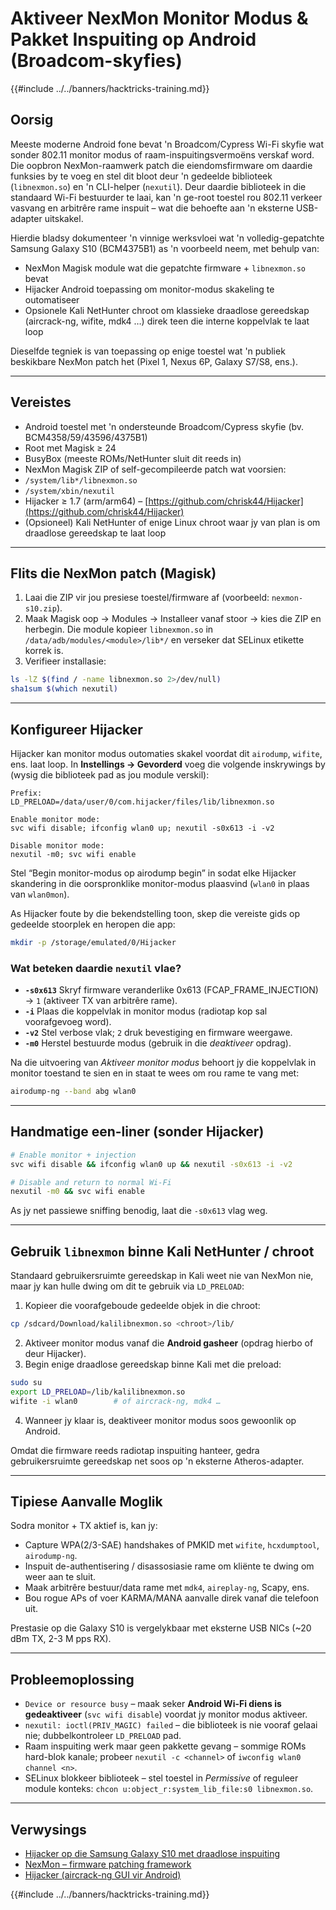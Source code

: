 # Aktiveer NexMon Monitor Modus & Pakket Inspuiting op Android (Broadcom-skyfies)

{{#include ../../banners/hacktricks-training.md}}

## Oorsig
Meeste moderne Android fone bevat 'n Broadcom/Cypress Wi-Fi skyfie wat sonder 802.11 monitor modus of raam-inspuitingsvermoëns verskaf word. Die oopbron NexMon-raamwerk patch die eiendomsfirmware om daardie funksies by te voeg en stel dit bloot deur 'n gedeelde biblioteek (`libnexmon.so`) en 'n CLI-helper (`nexutil`). Deur daardie biblioteek in die standaard Wi-Fi bestuurder te laai, kan 'n ge-root toestel rou 802.11 verkeer vasvang en arbitrêre rame inspuit – wat die behoefte aan 'n eksterne USB-adapter uitskakel.

Hierdie bladsy dokumenteer 'n vinnige werksvloei wat 'n volledig-gepatchte Samsung Galaxy S10 (BCM4375B1) as 'n voorbeeld neem, met behulp van:

* NexMon Magisk module wat die gepatchte firmware + `libnexmon.so` bevat
* Hijacker Android toepassing om monitor-modus skakeling te outomatiseer
* Opsionele Kali NetHunter chroot om klassieke draadlose gereedskap (aircrack-ng, wifite, mdk4 …) direk teen die interne koppelvlak te laat loop

Dieselfde tegniek is van toepassing op enige toestel wat 'n publiek beskikbare NexMon patch het (Pixel 1, Nexus 6P, Galaxy S7/S8, ens.).

---

## Vereistes
* Android toestel met 'n ondersteunde Broadcom/Cypress skyfie (bv. BCM4358/59/43596/4375B1)
* Root met Magisk ≥ 24
* BusyBox (meeste ROMs/NetHunter sluit dit reeds in)
* NexMon Magisk ZIP of self-gecompileerde patch wat voorsien:
* `/system/lib*/libnexmon.so`
* `/system/xbin/nexutil`
* Hijacker ≥ 1.7 (arm/arm64) – [https://github.com/chrisk44/Hijacker](https://github.com/chrisk44/Hijacker)
* (Opsioneel) Kali NetHunter of enige Linux chroot waar jy van plan is om draadlose gereedskap te laat loop

---

## Flits die NexMon patch (Magisk)
1. Laai die ZIP vir jou presiese toestel/firmware af (voorbeeld: `nexmon-s10.zip`).
2. Maak Magisk oop -> Modules -> Installeer vanaf stoor -> kies die ZIP en herbegin.
Die module kopieer `libnexmon.so` in `/data/adb/modules/<module>/lib*/` en verseker dat SELinux etikette korrek is.
3. Verifieer installasie:
```bash
ls -lZ $(find / -name libnexmon.so 2>/dev/null)
sha1sum $(which nexutil)
```

---

## Konfigureer Hijacker
Hijacker kan monitor modus outomaties skakel voordat dit `airodump`, `wifite`, ens. laat loop. In **Instellings -> Gevorderd** voeg die volgende inskrywings by (wysig die biblioteek pad as jou module verskil):
```
Prefix:
LD_PRELOAD=/data/user/0/com.hijacker/files/lib/libnexmon.so

Enable monitor mode:
svc wifi disable; ifconfig wlan0 up; nexutil -s0x613 -i -v2

Disable monitor mode:
nexutil -m0; svc wifi enable
```
Stel “Begin monitor-modus op airodump begin” in sodat elke Hijacker skandering in die oorspronklike monitor-modus plaasvind (`wlan0` in plaas van `wlan0mon`).

As Hijacker foute by die bekendstelling toon, skep die vereiste gids op gedeelde stoorplek en heropen die app:
```bash
mkdir -p /storage/emulated/0/Hijacker
```
### Wat beteken daardie `nexutil` vlae?
* **`-s0x613`**   Skryf firmware veranderlike 0x613 (FCAP_FRAME_INJECTION) → `1` (aktiveer TX van arbitrêre rame).
* **`-i`**         Plaas die koppelvlak in monitor modus (radiotap kop sal voorafgevoeg word).
* **`-v2`**        Stel verbose vlak; `2` druk bevestiging en firmware weergawe.
* **`-m0`**        Herstel bestuurde modus (gebruik in die *deaktiveer* opdrag).

Na die uitvoering van *Aktiveer monitor modus* behoort jy die koppelvlak in monitor toestand te sien en in staat te wees om rou rame te vang met:
```bash
airodump-ng --band abg wlan0
```
---

## Handmatige een-liner (sonder Hijacker)
```bash
# Enable monitor + injection
svc wifi disable && ifconfig wlan0 up && nexutil -s0x613 -i -v2

# Disable and return to normal Wi-Fi
nexutil -m0 && svc wifi enable
```
As jy net passiewe sniffing benodig, laat die `-s0x613` vlag weg.

---

## Gebruik `libnexmon` binne Kali NetHunter / chroot
Standaard gebruikersruimte gereedskap in Kali weet nie van NexMon nie, maar jy kan hulle dwing om dit te gebruik via `LD_PRELOAD`:

1. Kopieer die voorafgeboude gedeelde objek in die chroot:
```bash
cp /sdcard/Download/kalilibnexmon.so <chroot>/lib/
```
2. Aktiveer monitor modus vanaf die **Android gasheer** (opdrag hierbo of deur Hijacker).
3. Begin enige draadlose gereedskap binne Kali met die preload:
```bash
sudo su
export LD_PRELOAD=/lib/kalilibnexmon.so
wifite -i wlan0        # of aircrack-ng, mdk4 …
```
4. Wanneer jy klaar is, deaktiveer monitor modus soos gewoonlik op Android.

Omdat die firmware reeds radiotap inspuiting hanteer, gedra gebruikersruimte gereedskap net soos op 'n eksterne Atheros-adapter.

---

## Tipiese Aanvalle Moglik
Sodra monitor + TX aktief is, kan jy:
* Capture WPA(2/3-SAE) handshakes of PMKID met `wifite`, `hcxdumptool`, `airodump-ng`.
* Inspuit de-authentisering / disassosiasie rame om kliënte te dwing om weer aan te sluit.
* Maak arbitrêre bestuur/data rame met `mdk4`, `aireplay-ng`, Scapy, ens.
* Bou rogue APs of voer KARMA/MANA aanvalle direk vanaf die telefoon uit.

Prestasie op die Galaxy S10 is vergelykbaar met eksterne USB NICs (~20 dBm TX, 2-3 M pps RX).

---

## Probleemoplossing
* `Device or resource busy` – maak seker **Android Wi-Fi diens is gedeaktiveer** (`svc wifi disable`) voordat jy monitor modus aktiveer.
* `nexutil: ioctl(PRIV_MAGIC) failed` – die biblioteek is nie vooraf gelaai nie; dubbelkontroleer `LD_PRELOAD` pad.
* Raam inspuiting werk maar geen pakkette gevang – sommige ROMs hard-blok kanale; probeer `nexutil -c <channel>` of `iwconfig wlan0 channel <n>`.
* SELinux blokkeer biblioteek – stel toestel in *Permissive* of reguleer module konteks: `chcon u:object_r:system_lib_file:s0 libnexmon.so`.

---

## Verwysings
* [Hijacker op die Samsung Galaxy S10 met draadlose inspuiting](https://forums.kali.org/t/hijacker-on-the-samsung-galaxy-s10-with-wireless-injection/10305)
* [NexMon – firmware patching framework](https://github.com/seemoo-lab/nexmon)
* [Hijacker (aircrack-ng GUI vir Android)](https://github.com/chrisk44/Hijacker)

{{#include ../../banners/hacktricks-training.md}}
